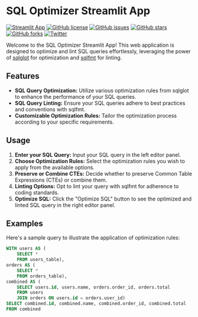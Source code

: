 # SQL Optimizer Streamlit App

[![Streamlit App](https://static.streamlit.io/badges/streamlit_badge_black_white.svg)](https://sql-optimizer.streamlit.app)
[![GitHub license](https://img.shields.io/github/license/yourusername/yourrepository.svg)](https://github.com/yourusername/yourrepository/blob/master/LICENSE)
[![GitHub issues](https://img.shields.io/github/issues/yourusername/yourrepository.svg)](https://github.com/yourusername/yourrepository/issues)
[![GitHub stars](https://img.shields.io/github/stars/yourusername/yourrepository.svg)](https://github.com/yourusername/yourrepository/stargazers)
[![GitHub forks](https://img.shields.io/github/forks/yourusername/yourrepository.svg)](https://github.com/yourusername/yourrepository/network)
[![Twitter](https://img.shields.io/twitter/url/https/github.com/yourusername/yourrepository.svg?style=social&style=flat-square)](https://twitter.com/intent/tweet?text=Check%20out%20this%20awesome%20SQL%20Optimizer%20Streamlit%20App!%20%40yourtwitterhandle)

Welcome to the SQL Optimizer Streamlit App! This web application is designed to optimize and lint SQL queries effortlessly, leveraging the power of [sqlglot](https://github.com/tobymao/sqlglot) for optimization and [sqlfmt](http://sqlfmt.com) for linting.

## Features

- **SQL Query Optimization:** Utilize various optimization rules from sqlglot to enhance the performance of your SQL queries.
- **SQL Query Linting:** Ensure your SQL queries adhere to best practices and conventions with sqlfmt.
- **Customizable Optimization Rules:** Tailor the optimization process according to your specific requirements.

## Usage

1. **Enter your SQL Query:** Input your SQL query in the left editor panel.
2. **Choose Optimization Rules:** Select the optimization rules you wish to apply from the available options.
3. **Preserve or Combine CTEs:** Decide whether to preserve Common Table Expressions (CTEs) or combine them.
4. **Linting Options:** Opt to lint your query with sqlfmt for adherence to coding standards.
5. **Optimize SQL:** Click the "Optimize SQL" button to see the optimized and linted SQL query in the right editor panel.

## Examples

Here's a sample query to illustrate the application of optimization rules:

```sql
WITH users AS (
    SELECT *
    FROM users_table),
orders AS (
    SELECT *
    FROM orders_table),
combined AS (
    SELECT users.id, users.name, orders.order_id, orders.total
    FROM users
    JOIN orders ON users.id = orders.user_id)
SELECT combined.id, combined.name, combined.order_id, combined.total
FROM combined
